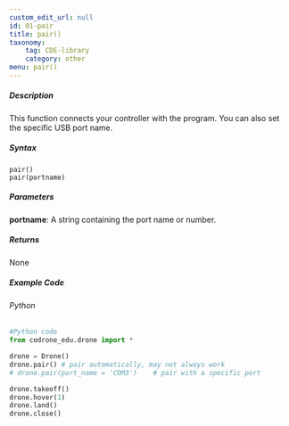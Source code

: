 ```yaml
---
custom_edit_url: null
id: 01-pair
title: pair()
taxonomy:
    tag: CDE-library
    category: other
menu: pair()
---
```


##### Description

This function connects your controller with the program. You can also set the specific USB port name.

##### Syntax
```pair()```<br />
```pair(portname)```<br />


##### Parameters
**portname**: A string containing the port name or number.


##### Returns
None

##### Example Code
###### Python
```python
#Python code
from codrone_edu.drone import *

drone = Drone()
drone.pair() # pair automatically, may not always work
# drone.pair(port_name = 'COM3')    # pair with a specific port

drone.takeoff()
drone.hover(1)
drone.land()
drone.close()
```
